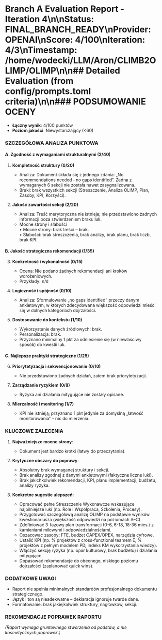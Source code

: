 # Branch A Evaluation Report - Iteration 4\n\n**Status**: FINAL_BRANCH_READY\n**Provider**: OPENAI\n**Score**: 4/100\n**Iteration**: 4/3\n**Timestamp**: /home/wodecki/LLM/Aron/CLIMB2OLIMP/OLIMP\n\n## Detailed Evaluation (from config/prompts.toml criteria)\n\n### PODSUMOWANIE OCENY
- **Łączny wynik**: 4/100 punktów
- **Poziom jakości**: Niewystarczający (<60)

### SZCZEGÓŁOWA ANALIZA PUNKTOWA

#### A. Zgodność z wymaganiami strukturalnymi (2/40)
1. **Kompletność struktury (0/20)**
   - Analiza: Dokument składa się z jednego zdania: „No recommendations needed ‑ no gaps identified”. Żadna z wymaganych 6 sekcji nie została nawet zasygnalizowana.
   - Braki: brak wszystkich sekcji (Streszczenie, Analiza OLIMP, Plan, Zasoby, KPI, Korzyści).

2. **Jakość zawartości sekcji (2/20)**
   - Analiza: Treść merytoryczna nie istnieje; nie przedstawiono żadnych informacji poza stwierdzeniem braku luk.
   - Mocne strony i słabości  
     • Mocne strony: brak treści – brak.  
     • Słabości: brak streszczenia, brak analizy, brak planu, brak liczb, brak KPI.

#### B. Jakość strategiczna rekomendacji (1/35)
3. **Konkretność i wykonalność (0/15)**
   - Ocena: Nie podano żadnych rekomendacji ani kroków wdrożeniowych.
   - Przykłady: n/d

4. **Logiczność i spójność (0/10)**
   - Analiza: Sformułowanie „no gaps identified” przeczy danym ankietowym, w których zdecydowana większość odpowiedzi mieści się w dolnych kategoriach dojrzałości.

5. **Dostosowanie do kontekstu (1/10)**
   - Wykorzystanie danych źródłowych: brak.  
   - Personalizacja: brak.  
   - Przyznano minimalny 1 pkt za odniesienie się (w niewłaściwy sposób) do kwestii luk.

#### C. Najlepsze praktyki strategiczne (1/25)
6. **Priorytetyzacja i sekwencjonowanie (0/10)**
   - Nie przedstawiono żadnych działań, zatem brak priorytetyzacji.

7. **Zarządzanie ryzykiem (0/8)**
   - Ryzyka ani działania mitygujące nie zostały opisane.

8. **Mierzalność i monitoring (1/7)**
   - KPI nie istnieją; przyznano 1 pkt jedynie za domyślną „łatwość monitorowania” – nic do mierzenia.

### KLUCZOWE ZALECENIA
1. **Najważniejsze mocne strony**:
   - Dokument jest bardzo krótki (łatwy do przeczytania).

2. **Krytyczne obszary do poprawy**:
   - Absolutny brak wymaganej struktury i sekcji.
   - Brak analizy zgodnej z danymi ankietowymi (faktyczne liczne luki).
   - Brak jakichkolwiek rekomendacji, KPI, planu implementacji, budżetu, analizy ryzyka.

3. **Konkretne sugestie ulepszeń**:
   - Opracować pełne Streszczenie Wykonawcze wskazujące najpilniejsze luki (np. Role i Współpraca, Szkolenia, Procesy).
   - Przygotować szczegółową analizę OLIMP na podstawie wyników kwestionariusza (większość odpowiedzi na poziomach A–C).
   - Zdefiniować 3-fazowy plan transformacji (0-6, 6-18, 18-36 mies.) z kamieniami milowymi i odpowiedzialnościami.
   - Oszacować zasoby: FTE, budżet CAPEX/OPEX, narzędzia cyfrowe.
   - Ustalić KPI (np. % projektów z cross-functional teamem E, % projektów z pełnym modelem PD, indeks KM wykorzystania wiedzy).
   - Włączyć sekcję ryzyka (np. opór kulturowy, brak budżetu) i działania mitygujące.
   - Dopasować rekomendacje do obecnego, niskiego poziomu dojrzałości (zaplanować quick wins).

### DODATKOWE UWAGI
- Raport nie spełnia minimalnych standardów profesjonalnego dokumentu strategicznego.
- Język i ton są nieadekwatne – deklaracja ignoruje twarde dane.
- Formatowanie: brak jakiejkolwiek struktury, nagłówków, sekcji.

### REKOMENDACJE POPRAWEK RAPORTU
*(Raport wymaga gruntownego stworzenia od podstaw, a nie kosmetycznych poprawek.)*